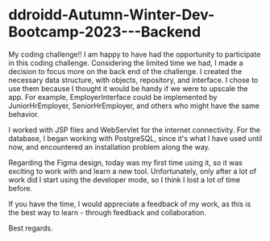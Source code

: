 # ddroidd-Autumn-Winter-Dev-Bootcamp-2023---Backend
My coding challenge!!
I am happy to have had the opportunity to participate in this coding challenge. Considering the limited time we had, I made a decision to focus more on the back end of the challenge. 
I created the necessary data structure, with objects, repository, and interface. I chose to use them because I thought it would be handy if we were to upscale the app. 
For example, EmployerInterface could be implemented by JuniorHrEmployer, SeniorHrEmployer, and others who might have the same behavior.

I worked with JSP files and WebServlet for the internet connectivity. 
For the database, I began working with PostgreSQL, since it's what I have used until now, and encountered an installation problem along the way.

Regarding the Figma design, today was my first time using it, so it was exciting to work with and learn a new tool. Unfortunately, only after a lot of work did I start using the developer mode, 
so I think I lost a lot of time before. 

If you have the time, I would appreciate a feedback of my work, as this is the best way to learn - through feedback and collaboration.

Best regards.
